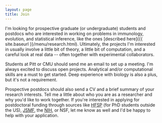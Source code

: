 ```yaml
---
layout: page
title: Join
---
```


I'm looking for prospective graduate (or undergraduate) students and postdocs who are interested in working on problems in immunology, evolution, and statistical inference, like the ones [described here]({{ site.baseurl }}/menu/research.html). Ultimately, the projects I'm interested in usually involve a little bit of theory, a little bit of computation, and a careful look at real data -- often together with experimental collaborators.

Students at Pitt or CMU should send me an email to set up a meeting. I'm always excited to discuss open projects. Analytical and/or computational skills are a must to get started. Deep experience with biology is also a plus, but it's not a requirement.

Prospective postdocs should also send a CV and a brief summary of your research interests. Tell me a little about who you are as a researcher and why you'd like to work together. If you're interested in applying for postdoctoral funding through sources like [HFSP](http://www.hfsp.org/funding/postdoctoral-fellowships) (for PhD students outside the US), [JSMF](https://www.jsmf.org/apply/fellowship/), the [NIH](https://researchtraining.nih.gov/programs/fellowships), or NSF, let me know as well and I'd be happy to help with your application.
